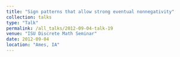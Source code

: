 ```yaml
---
title: "Sign patterns that allow strong eventual nonnegativity"
collection: talks
type: "Talk"
permalink: /all_talks/2012-09-04-talk-19
venue: "ISU Discrete Math Seminar"
date: 2012-09-04
location: "Ames, IA"
---
```

